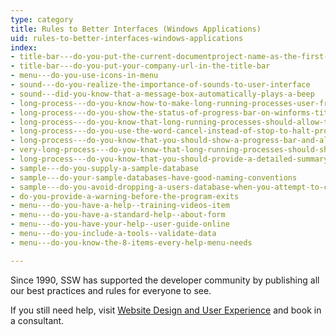 ```yaml
---
type: category
title: Rules to Better Interfaces (Windows Applications)
uid: rules-to-better-interfaces-windows-applications
index:
- title-bar---do-you-put-the-current-documentproject-name-as-the-first-word-of-your-title-bar
- title-bar---do-you-put-your-company-url-in-the-title-bar
- menu---do-you-use-icons-in-menu
- sound---do-you-realize-the-importance-of-sounds-to-user-interface
- sound---did-you-know-that-a-message-box-automatically-plays-a-beep
- long-process---do-you-know-how-to-make-long-running-processes-user-friendly
- long-process---do-you-show-the-status-of-progress-bar-on-winforms-title
- long-process---do-you-know-that-long-running-processes-should-allow-to-skip-the-processing-when-appropriate
- long-process---do-you-use-the-word-cancel-instead-of-stop-to-halt-processes
- long-process---do-you-know-that-you-should-show-a-progress-bar-and-allow-users-to-cancel
- very-long-process---do-you-know-that-long-running-processes-should-show-a-coffee-cup
- long-process---do-you-know-that-you-should-provide-a-detailed-summary-play-a-sound-and-hide-the-progress-bar-at-the-end
- sample---do-you-supply-a-sample-database
- sample---do-your-sample-databases-have-good-naming-conventions
- sample---do-you-avoid-dropping-a-users-database-when-you-attempt-to-create-a-database
- do-you-provide-a-warning-before-the-program-exits
- menu---do-you-have-a-help--training-videos-item
- menu---do-you-have-a-standard-help--about-form
- menu---do-you-have-your-help--user-guide-online
- menu---do-you-include-a-tools--validate-data
- menu---do-you-know-the-8-items-every-help-menu-needs

---
```

Since 1990, SSW has supported the developer community by publishing all our best practices and rules for everyone to see.

If you still need help, visit [Website Design and User Experience](http&#58;//www.ssw.com.au/ssw/Consulting/WebsiteDesignAndUserExperience.aspx) and book in a consultant.

